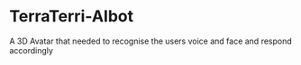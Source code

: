 # TerraTerri-AIbot
A 3D Avatar that needed to recognise the users voice and face and respond accordingly 
